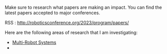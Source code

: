 Make sure to research what papers are making an impact. You can find the latest papers accepted to major conferences.

RSS : http://roboticsconference.org/2023/program/papers/

Here are the following areas of research that I am investigating:

- [Multi-Robot Systems](multi_robot/README.md)
- 